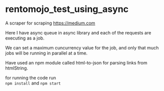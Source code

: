 # rentomojo_test_using_async
A scraper for scraping https://medium.com


Here I have async queue  in async library and each of the requests are executing as a job.

We can set a maximum cuncurrency value for the job, and only that much jobs will be running in parallel at a time.

Have used an npm module called html-to-json for parsing links from htmlString.

for running the code run  
```npm install``` and
```npm start```
